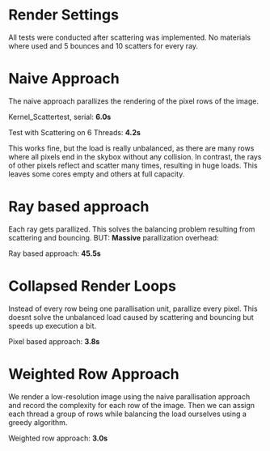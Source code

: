 # Render Settings

All tests were conducted after scattering was implemented.
No materials where used and 5 bounces and 10 scatters for every ray.

# Naive Approach

The naive approach parallizes the rendering of the pixel rows of the image.

Kernel_Scattertest, serial:
**6.0s**

Test with Scattering on 6 Threads:
**4.2s**

This works fine, but the load is really unbalanced, as there are many rows where all pixels end in the skybox without any collision.
In contrast, the rays of other pixels reflect and scatter many times, resulting in huge loads.
This leaves some cores empty and others at full capacity.

# Ray based approach

Each ray gets parallized. This solves the balancing problem resulting from scattering and bouncing.
BUT: **Massive** parallization overhead:

Ray based approach:
**45.5s**

# Collapsed Render Loops

Instead of every row being one parallisation unit, parallize every pixel.
This doesnt solve the unbalanced load caused by scattering and bouncing but speeds up execution a bit.

Pixel based approach:
**3.8s**

# Weighted Row Approach

We render a low-resolution image using the naive parallisation approach and record the complexity for each row of the image.
Then we can assign each thread a group of rows while balancing the load ourselves using a greedy algorithm.

Weighted row approach:
**3.0s**
